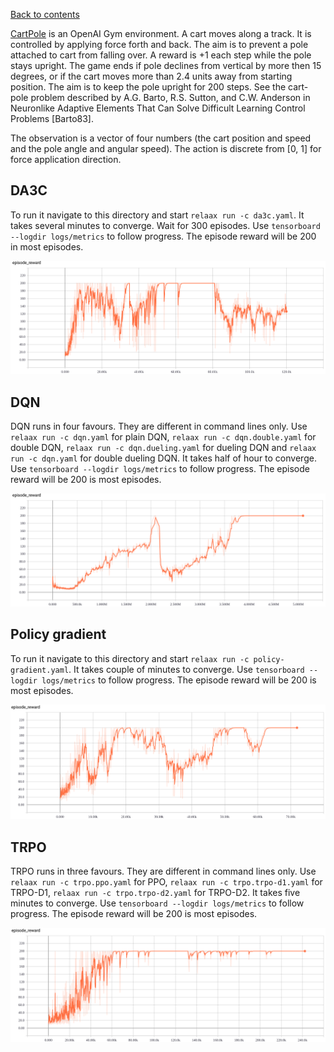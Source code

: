 [Back to contents](../README.md#contents)

[CartPole](https://gym.openai.com/envs/CartPole-v0/) is an OpenAI Gym environment. A cart moves along a track. It is controlled by applying force forth and back. The aim is to prevent a pole attached to cart from falling over. A reward is +1 each step while the pole stays upright. The game ends if pole declines from vertical by more then 15 degrees, or if the cart moves more than 2.4 units away from starting position. The aim is to keep the pole upright for 200 steps. See the cart-pole problem described by A.G. Barto, R.S. Sutton, and C.W. Anderson in Neuronlike Adaptive Elements That Can Solve Difficult Learning Control Problems [Barto83].

The observation is a vector of four numbers (the cart position and speed and the pole angle and angular speed). The action is discrete from [0, 1] for force application direction.

## <a name="da3c"></a>DA3C
To run it navigate to this directory and start `relaax run -c da3c.yaml`.  It takes several minutes to converge. Wait for 300 episodes.  Use `tensorboard --logdir logs/metrics` to follow progress. The episode reward will be 200 in most episodes.

![img](../resources/cartpole_da3c.png)

## <a name="dqn"></a>DQN
DQN runs in four favours. They are different in command lines only. Use `relaax run -c dqn.yaml` for plain DQN, `relaax run -c dqn.double.yaml` for double DQN, `relaax run -c dqn.dueling.yaml` for dueling DQN and `relaax run -c dqn.yaml` for double dueling DQN. It takes half of hour to converge. Use `tensorboard --logdir logs/metrics` to follow progress. The episode reward will be 200 is most episodes.

![img](../resources/cartpole_dqn.png)

## <a name="policy-gradient"></a>Policy gradient
To run it navigate to this directory and start `relaax run -c policy-gradient.yaml`. It takes couple of minutes to converge. Use `tensorboard --logdir logs/metrics` to follow progress. The episode reward will be 200 is most episodes.

![img](../resources/cartpole_policy_gradient.png)

## <a name="trpo"></a>TRPO
TRPO runs in three favours. They are different in command lines only. Use `relaax run -c trpo.ppo.yaml` for PPO, `relaax run -c trpo.trpo-d1.yaml` for TRPO-D1, `relaax run -c trpo.trpo-d2.yaml` for TRPO-D2. It takes five minutes to converge. Use `tensorboard --logdir logs/metrics` to follow progress. The episode reward will be 200 is most episodes.

![img](../resources/cartpole_trpo.png)
